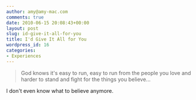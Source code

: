 ```yaml
---
author: amy@amy-mac.com
comments: true
date: 2010-06-15 20:08:43+00:00
layout: post
slug: id-give-it-all-for-you
title: I'd Give It All for You
wordpress_id: 16
categories:
- Experiences
---
```


> God knows it's easy to run, easy to run from the people you love and harder to stand and fight for the things you believe...

I don't even know what to believe anymore.
